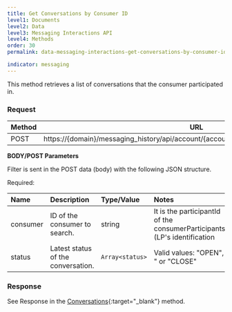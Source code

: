 ```yaml
---
title: Get Conversations by Consumer ID
level1: Documents
level2: Data
level3: Messaging Interactions API
level4: Methods
order: 30  
permalink: data-messaging-interactions-get-conversations-by-consumer-id.html

indicator: messaging
---
```


This method retrieves a list of conversations that the consumer participated in.

### Request

Method     | URL
--------   | ---
POST       | https://{domain}/messaging_history/api/account/{accountID}/conversations/consumer/search

**BODY/POST Parameters**

Filter is sent in the POST data (body) with the following JSON structure.

Required:

| Name            | Description                        | Type/Value | Notes |
| :---------      | :---------------                   | :----------| :--- |
| consumer | ID of the consumer to search.| string |  It is the participantId of the consumerParticipants (LP's identification| 
| status | Latest status of the conversation. | `Array<status>` |  Valid values: "OPEN", " or "CLOSE" |

### Response

See Response in the [Conversations](data-messaging-interactions-conversations.html){:target="_blank"} method.
